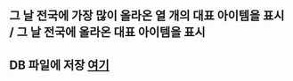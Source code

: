 ## 그 날 전국에 가장 많이 올라온 열 개의 대표 아이템을 표시 / 그 날 전국에 올라온 대표 아이템을 표시 

## DB 파일에 저장 [여기](https://github.com/CharmStrange/Project/tree/main/DB%20files/Text%20Analysis-%EB%8B%B9%EA%B7%BC)
